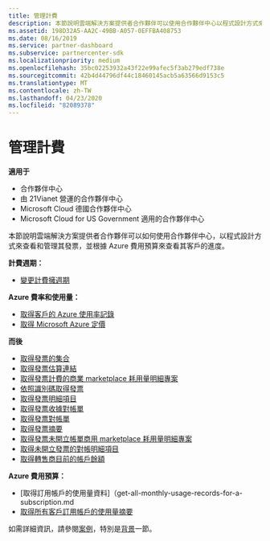 ```yaml
---
title: 管理計費
description: 本節說明雲端解決方案提供者合作夥伴可以使用合作夥伴中心以程式設計方式來查看和管理其發票的方式，並依據 Azure 消費預算來查看其客戶的進度。
ms.assetid: 198D32A5-AA2C-49BB-A057-0EFFBA408753
ms.date: 08/16/2019
ms.service: partner-dashboard
ms.subservice: partnercenter-sdk
ms.localizationpriority: medium
ms.openlocfilehash: 35bc02253932a43f22e99afec5f3ab279edf738e
ms.sourcegitcommit: 42b4d44796df44c18460145acb5a63566d9153c5
ms.translationtype: MT
ms.contentlocale: zh-TW
ms.lasthandoff: 04/23/2020
ms.locfileid: "82089378"
---
```

# <a name="manage-billing"></a>管理計費

**適用于**

- 合作夥伴中心
- 由 21Vianet 營運的合作夥伴中心
- Microsoft Cloud 德國合作夥伴中心
- Microsoft Cloud for US Government 適用的合作夥伴中心

本節說明雲端解決方案提供者合作夥伴可以如何使用合作夥伴中心，以程式設計方式來查看和管理其發票，並根據 Azure 費用預算來查看其客戶的進度。

**計費週期：**
- [變更計費擁週期](change-the-billing-cycle.md)

**Azure 費率和使用量：**
- [取得客戶的 Azure 使用率記錄](get-a-customer-s-utilization-record-for-azure.md)
- [取得 Microsoft Azure 定價](get-prices-for-microsoft-azure.md)

**而後**
- [取得發票的集合](get-a-collection-of-invoices.md)
- [取得發票估算連結](get-invoice-estimate-links.md)
- [取得發票計費的商業 marketplace 耗用量明細專案](get-invoice-billed-consumption-lineitems.md)
- [依照識別碼取得發票](get-invoice-by-id.md)
- [取得發票明細項目](get-invoiceline-items.md)
- [取得發票收據對帳單](get-invoice-receipt-statement.md)
- [取得發票對帳單](get-invoice-statement.md)
- [取得發票摘要](get-invoice-summaries.md)
- [取得發票未開立帳單商用 marketplace 耗用量明細專案](get-invoice-unbilled-consumption-lineitems.md)
- [取得未開立發票的對帳明細項目](get-invoice-unbilled-recon-lineitems.md)
- [取得轉售商目前的帳戶餘額](get-the-reseller-s-current-account-balance.md)

**Azure 費用預算：**
- [取得訂用帳戶的使用量資料]（get-all-monthly-usage-records-for-a-subscription.md
- [取得所有客戶訂用帳戶的使用量摘要](get-a-customer-usage-summary.md)

如需詳細資訊，請參閱[案例](scenarios.md)，特別是[背景](scenarios.md#background)一節。
